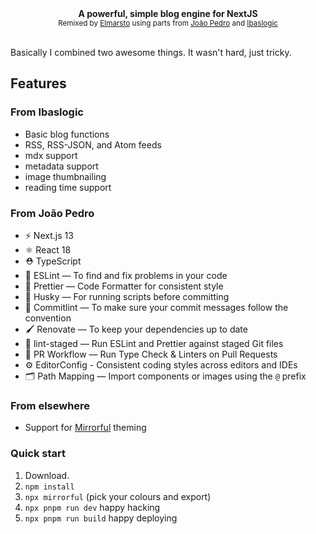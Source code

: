 <div align="center"><strong>A powerful, simple blog engine for NextJS</strong></div>

<div align="center">
  <sub>Remixed by <a href="https://github.com/elmarsto/">Elmarsto</a> using parts from 
   <a href="https://twitter.com/jpedroschmitz">João Pedro</a> and <a href="https://twitter.com/ibaslogic">Ibaslogic</a>
</div>

<br />

Basically I combined two awesome things. It wasn't hard, just tricky.

## Features

### From Ibaslogic
 - Basic blog functions
 - RSS, RSS-JSON, and Atom feeds
 - mdx support
 - metadata support
 - image thumbnailing
 - reading time support

### From João Pedro
- ⚡️ Next.js 13
- ⚛️ React 18
- ⛑ TypeScript
- 📏 ESLint — To find and fix problems in your code
- 💖 Prettier — Code Formatter for consistent style
- 🐶 Husky — For running scripts before committing
- 🚓 Commitlint — To make sure your commit messages follow the convention
- 🖌 Renovate — To keep your dependencies up to date
- 🚫 lint-staged — Run ESLint and Prettier against staged Git files
- 👷 PR Workflow — Run Type Check & Linters on Pull Requests
- ⚙️ EditorConfig - Consistent coding styles across editors and IDEs
- 🗂 Path Mapping — Import components or images using the `@` prefix

### From elsewhere
 - Support for [Mirrorful](https://github.com/Mirrorful/mirrorful) theming

### Quick start
 1. Download.
 2. `npm install`
 3. `npx mirrorful` (pick your colours and export)
 4. `npx pnpm run dev` happy hacking
 4. `npx pnpm run build` happy deploying



